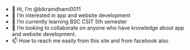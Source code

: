 - 👋 Hi, I’m @bikramdhami0011
- 👀 I’m interested in app and website development
- 🌱 I’m currently learning BSC CSIT 5th semester
- 💞️ I’m looking to collaborate on anyone who have knowledge about app and website development.
- 📫 How to reach me  easily from this site and from facebook also

<!---
bikramdhami0011/bikramdhami0011 is a ✨ special ✨ repository because its `README.md` (this file) appears on your GitHub profile.
You can click the Preview link to take a look at your changes.
--->
